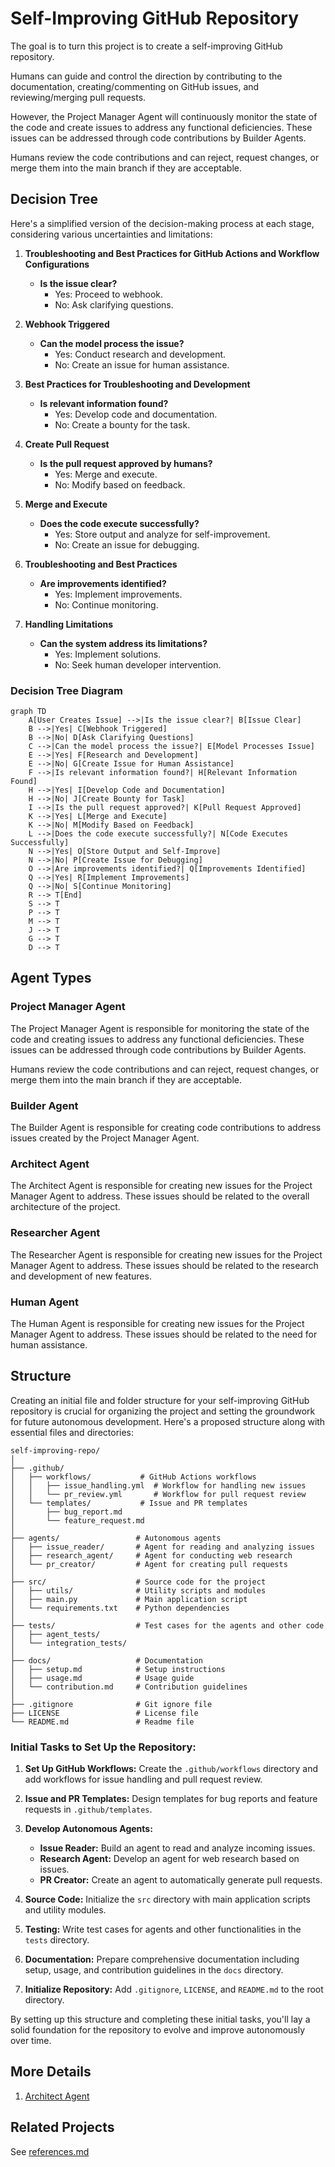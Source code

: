 # Self-Improving GitHub Repository

The goal is to turn this project is to create a self-improving GitHub repository. 

Humans can guide and control the direction by contributing to the documentation, creating/commenting on GitHub issues, and reviewing/merging pull requests.

However, the Project Manager Agent will continuously monitor the state of the code and create issues to address any functional deficiencies.  These issues can be addressed through code contributions by Builder Agents.

Humans review the code contributions and can reject, request changes, or merge them into the main branch if they are acceptable.

## Decision Tree

Here's a simplified version of the decision-making process at each stage,
considering various uncertainties and limitations:

1. **Troubleshooting and Best Practices for GitHub Actions and Workflow Configurations**
    - **Is the issue clear?**
        - Yes: Proceed to webhook.
        - No: Ask clarifying questions.

2. **Webhook Triggered**
    - **Can the model process the issue?**
        - Yes: Conduct research and development.
        - No: Create an issue for human assistance.

3. **Best Practices for Troubleshooting and Development**
    - **Is relevant information found?**
        - Yes: Develop code and documentation.
        - No: Create a bounty for the task.

4. **Create Pull Request**
    - **Is the pull request approved by humans?**
        - Yes: Merge and execute.
        - No: Modify based on feedback.

5. **Merge and Execute**
    - **Does the code execute successfully?**
        - Yes: Store output and analyze for self-improvement.
        - No: Create an issue for debugging.

6. **Troubleshooting and Best Practices**
    - **Are improvements identified?**
        - Yes: Implement improvements.
        - No: Continue monitoring.

7. **Handling Limitations**
    - **Can the system address its limitations?**
        - Yes: Implement solutions.
        - No: Seek human developer intervention.

### Decision Tree Diagram

```mermaid
graph TD
    A[User Creates Issue] -->|Is the issue clear?| B[Issue Clear]
    B -->|Yes| C[Webhook Triggered]
    B -->|No| D[Ask Clarifying Questions]
    C -->|Can the model process the issue?| E[Model Processes Issue]
    E -->|Yes| F[Research and Development]
    E -->|No| G[Create Issue for Human Assistance]
    F -->|Is relevant information found?| H[Relevant Information Found]
    H -->|Yes| I[Develop Code and Documentation]
    H -->|No| J[Create Bounty for Task]
    I -->|Is the pull request approved?| K[Pull Request Approved]
    K -->|Yes| L[Merge and Execute]
    K -->|No| M[Modify Based on Feedback]
    L -->|Does the code execute successfully?| N[Code Executes Successfully]
    N -->|Yes| O[Store Output and Self-Improve]
    N -->|No| P[Create Issue for Debugging]
    O -->|Are improvements identified?| Q[Improvements Identified]
    Q -->|Yes| R[Implement Improvements]
    Q -->|No| S[Continue Monitoring]
    R --> T[End]
    S --> T
    P --> T
    M --> T
    J --> T
    G --> T
    D --> T

```

## Agent Types

### Project Manager Agent

The Project Manager Agent is responsible for monitoring the state of the code
and creating issues to address any functional deficiencies.
These issues can be addressed through code contributions by Builder Agents.

Humans review the code contributions and can reject, request changes,
or merge them into the main branch if they are acceptable.

### Builder Agent

The Builder Agent is responsible for creating code contributions to address issues created by the Project Manager Agent.

### Architect Agent

The Architect Agent is responsible for creating new issues for the Project Manager Agent to address.
These issues should be related to the overall architecture of the project.

### Researcher Agent

The Researcher Agent is responsible for creating new issues for the Project Manager Agent to address.
These issues should be related to the research and development of new features.

### Human Agent

The Human Agent is responsible for creating new issues for the Project Manager Agent to address.
These issues should be related to the need for human assistance.

## Structure

Creating an initial file and folder structure for your self-improving GitHub repository is crucial
for organizing the project and setting the groundwork for future autonomous development.
Here's a proposed structure along with essential files and directories:

```
self-improving-repo/
│
├── .github/
│   ├── workflows/           # GitHub Actions workflows
│   │   ├── issue_handling.yml  # Workflow for handling new issues
│   │   └── pr_review.yml       # Workflow for pull request review
│   └── templates/           # Issue and PR templates
│       ├── bug_report.md
│       └── feature_request.md
│
├── agents/                 # Autonomous agents
│   ├── issue_reader/       # Agent for reading and analyzing issues
│   ├── research_agent/     # Agent for conducting web research
│   └── pr_creator/         # Agent for creating pull requests
│
├── src/                    # Source code for the project
│   ├── utils/              # Utility scripts and modules
│   ├── main.py             # Main application script
│   └── requirements.txt    # Python dependencies
│
├── tests/                  # Test cases for the agents and other code
│   ├── agent_tests/
│   └── integration_tests/
│
├── docs/                   # Documentation
│   ├── setup.md            # Setup instructions
│   ├── usage.md            # Usage guide
│   └── contribution.md     # Contribution guidelines
│
├── .gitignore              # Git ignore file
├── LICENSE                 # License file
└── README.md               # Readme file
```

### Initial Tasks to Set Up the Repository:

1. **Set Up GitHub Workflows:** Create the `.github/workflows` directory and add workflows for issue handling and pull request review.

2. **Issue and PR Templates:** Design templates for bug reports and feature requests in `.github/templates`.

3. **Develop Autonomous Agents:**
    - **Issue Reader:** Build an agent to read and analyze incoming issues.
    - **Research Agent:** Develop an agent for web research based on issues.
    - **PR Creator:** Create an agent to automatically generate pull requests.

4. **Source Code:** Initialize the `src` directory with main application scripts and utility modules.

5. **Testing:** Write test cases for agents and other functionalities in the `tests` directory.

6. **Documentation:** Prepare comprehensive documentation including setup, usage, and contribution guidelines in the `docs` directory.

7. **Initialize Repository:** Add `.gitignore`, `LICENSE`, and `README.md` to the root directory.

By setting up this structure and completing these initial tasks,
you'll lay a solid foundation for the repository to evolve and improve autonomously over time.

## More Details
1. [Architect Agent](positron-network-architect-agent/positron-network-architect-agent.md)

## Related Projects

See [references.md](references.md#autonomous-code-generation)